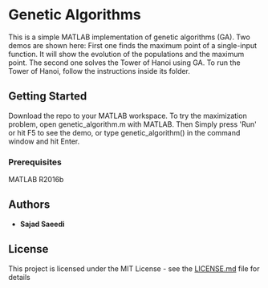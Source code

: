 # Genetic Algorithms

This is a simple MATLAB implementation of genetic algorithms (GA). Two demos are shown here: First one finds the maximum point of a single-input function. It will show the evolution of the populations and the maximum point. The second one solves the Tower of Hanoi using GA. To run the Tower of Hanoi, follow the instructions inside its folder.

## Getting Started

Download the repo to your MATLAB workspace. To try the maximization problem, open genetic_algorithm.m with MATLAB. Then Simply press 'Run' or hit F5 to see the demo, or type genetic_algorithm() in the command window and hit Enter.

### Prerequisites

MATLAB R2016b

## Authors

* **Sajad Saeedi** 

## License

This project is licensed under the MIT License - see the [LICENSE.md](LICENSE.md) file for details
